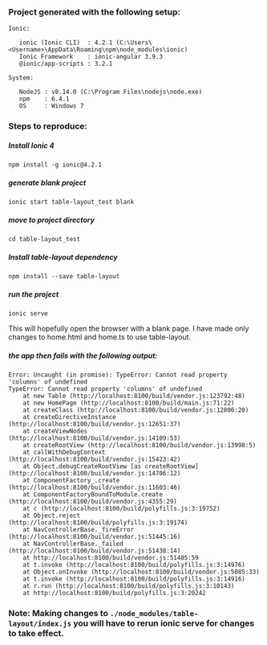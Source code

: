 ### Project generated with the following setup:

```
Ionic:

   ionic (Ionic CLI)  : 4.2.1 (C:\Users\<Username>\AppData\Roaming\npm\node_modules\ionic)
   Ionic Framework    : ionic-angular 3.9.3
   @ionic/app-scripts : 3.2.1

System:

   NodeJS : v8.14.0 (C:\Program Files\nodejs\node.exe)
   npm    : 6.4.1
   OS     : Windows 7
   ```
   
### Steps to reproduce:

##### Install Ionic 4
```
npm install -g ionic@4.2.1
```
##### generate blank project
```
ionic start table-layout_test blank
```
##### move to project directory
```
cd table-layout_test
```
##### Install table-layout dependency
```
npm install --save table-layout
```
##### run the project
```
ionic serve
```

This will hopefully open the browser with a blank page.
I have made only changes to home.html and home.ts to use table-layout.

##### the app then fails with the following output:
```
Error: Uncaught (in promise): TypeError: Cannot read property 'columns' of undefined
TypeError: Cannot read property 'columns' of undefined
    at new Table (http://localhost:8100/build/vendor.js:123792:48)
    at new HomePage (http://localhost:8100/build/main.js:71:22)
    at createClass (http://localhost:8100/build/vendor.js:12806:20)
    at createDirectiveInstance (http://localhost:8100/build/vendor.js:12651:37)
    at createViewNodes (http://localhost:8100/build/vendor.js:14109:53)
    at createRootView (http://localhost:8100/build/vendor.js:13998:5)
    at callWithDebugContext (http://localhost:8100/build/vendor.js:15423:42)
    at Object.debugCreateRootView [as createRootView] (http://localhost:8100/build/vendor.js:14706:12)
    at ComponentFactory_.create (http://localhost:8100/build/vendor.js:11603:46)
    at ComponentFactoryBoundToModule.create (http://localhost:8100/build/vendor.js:4355:29)
    at c (http://localhost:8100/build/polyfills.js:3:19752)
    at Object.reject (http://localhost:8100/build/polyfills.js:3:19174)
    at NavControllerBase._fireError (http://localhost:8100/build/vendor.js:51445:16)
    at NavControllerBase._failed (http://localhost:8100/build/vendor.js:51438:14)
    at http://localhost:8100/build/vendor.js:51485:59
    at t.invoke (http://localhost:8100/build/polyfills.js:3:14976)
    at Object.onInvoke (http://localhost:8100/build/vendor.js:5085:33)
    at t.invoke (http://localhost:8100/build/polyfills.js:3:14916)
    at r.run (http://localhost:8100/build/polyfills.js:3:10143)
    at http://localhost:8100/build/polyfills.js:3:20242
```

### Note: Making changes to `./node_modules/table-layout/index.js` you will have to rerun ionic serve for changes to take effect.
